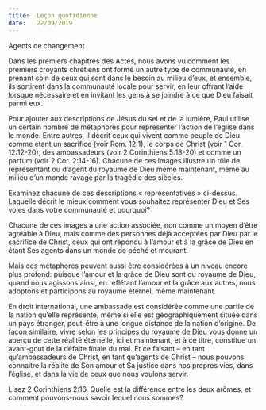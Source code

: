 ```yaml
---
title:  Leçon quotidienne
date:   22/09/2019
---
```


Agents de changement

Dans les premiers chapitres des Actes, nous avons vu comment les premiers croyants chrétiens ont formé un autre type de communauté, en prenant soin de ceux qui sont dans le besoin au milieu d’eux, et ensemble, ils sortirent dans la communauté locale pour servir, en leur offrant l’aide lorsque nécessaire et en invitant les gens à se joindre à ce que Dieu faisait parmi eux.

Pour ajouter aux descriptions de Jésus du sel et de la lumière, Paul utilise un certain nombre de métaphores pour représenter l’action de l’église dans le monde. Entre autres, il décrit ceux qui vivent comme peuple de Dieu comme étant un sacrifice (voir Rom. 12:1), le corps de Christ (voir 1 Cor. 12:12-20), des ambassadeurs (voir 2 Corinthiens 5:18-20) et comme un parfum (voir 2 Cor. 2:14-16). Chacune de ces images illustre un rôle de représentant ou d’agent du royaume de Dieu même maintenant, même au milieu d’un monde ravagé par la tragédie des siècles.

Examinez chacune de ces descriptions « représentatives » ci-dessus. Laquelle décrit le mieux comment vous souhaitez représenter Dieu et Ses voies dans votre communauté et pourquoi?

Chacune de ces images a une action associée, non comme un moyen d’être agréable à Dieu, mais comme des personnes déjà acceptées par Dieu par le sacrifice de Christ, ceux qui ont répondu à l’amour et à la grâce de Dieu en étant Ses agents dans un monde de péché et mourant.

Mais ces métaphores peuvent aussi être considérées à un niveau encore plus profond: puisque l’amour et la grâce de Dieu sont du royaume de Dieu, quand nous agissons ainsi, en reflétant l’amour et la grâce aux autres, nous adoptons et participons au royaume éternel, même maintenant.

En droit international, une ambassade est considérée comme une partie de la nation qu’elle représente, même si elle est géographiquement située dans un pays étranger, peut-être à une longue distance de la nation d’origine. De façon similaire, vivre selon les principes du royaume de Dieu vous donne un aperçu de cette réalité éternelle, ici et maintenant, et à ce titre, constitue un avant-gout de la défaite finale du mal. Et ce faisant – en tant qu’ambassadeurs de Christ, en tant qu’agents de Christ – nous pouvons connaitre la réalité de Son amour et Sa justice dans nos propres vies, dans l’église, et dans la vie de ceux que nous voulons servir.

Lisez 2 Corinthiens 2:16. Quelle est la différence entre les deux arômes, et comment pouvons-nous savoir lequel nous sommes? 